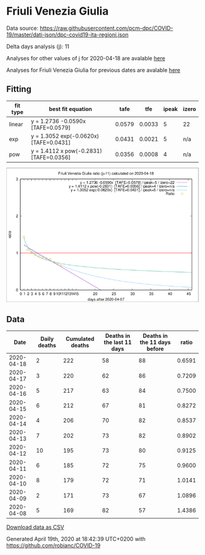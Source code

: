 # Friuli Venezia Giulia

Data source: https://raw.githubusercontent.com/pcm-dpc/COVID-19/master/dati-json/dpc-covid19-ita-regioni.json

Delta days analysis (j): 11

Analyses for other values of j for 2020-04-18 are avalable [here](../2020-04-18/README.md)

Analyses for Friuli Venezia Giulia for previous dates are avalable [here](../README.md)

## Fitting 
|fit type|best fit equation|tafe|tfe|ipeak|izero|
|-------|-----|--------|------|---|---|
|linear|y = 1.2736 -0.0590x  [TAFE=0.0579]|0.0579|0.0033|5|22|
|exp|y = 1.3052 exp(-0.0620x)  [TAFE=0.0431]|0.0431|0.0021|5|n/a|
|pow|y = 1.4112 x pow(-0.2831)  [TAFE=0.0356]|0.0356|0.0008|4|n/a|

![Plot](COVID-19_friuli_venezia_giulia_j11_2020-04-18.png)

## Data
|Date|Daily deaths|Cumulated deaths|Deaths in the last 11 days|Deaths in the 11 days before|ratio|
|----|----------|-----------|-------|--------------------|-----|
|2020-04-18|2|222|58|88|0.6591|
|2020-04-17|3|220|62|86|0.7209|
|2020-04-16|5|217|63|84|0.7500|
|2020-04-15|6|212|67|81|0.8272|
|2020-04-14|4|206|70|82|0.8537|
|2020-04-13|7|202|73|82|0.8902|
|2020-04-12|10|195|73|80|0.9125|
|2020-04-11|6|185|72|75|0.9600|
|2020-04-10|8|179|72|71|1.0141|
|2020-04-09|2|171|73|67|1.0896|
|2020-04-08|5|169|82|57|1.4386|

[Download data as CSV](COVID-19_friuli_venezia_giulia_j11_2020-04-18.csv)

Generated April 19th, 2020 at 18:42:39 UTC+0200 with https://github.com/robianc/COVID-19

